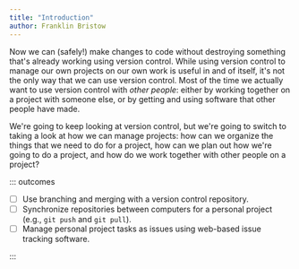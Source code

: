 ```yaml
---
title: "Introduction"
author: Franklin Bristow
---
```


Now we can (safely!) make changes to code without destroying something that's
already working using version control. While using version control to manage our
own projects on our own work is useful in and of itself, it's not the only way
that we can use version control. Most of the time we actually want to use
version control with *other people*: either by working together on a project
with someone else, or by getting and using software that other people have made.

We're going to keep looking at version control, but we're going to switch to
taking a look at how we can manage projects: how can we organize the things that
we need to do for a project, how can we plan out how we're going to do a
project, and how do we work together with other people on a project?

::: outcomes

* [ ] Use branching and merging with a version control repository.
* [ ] Synchronize repositories between computers for a personal project (e.g.,
  `git push` and `git pull`).
* [ ] Manage personal project tasks as issues using web-based issue tracking
  software.

:::
